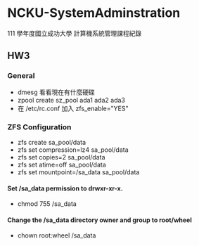 # NCKU-SystemAdminstration
111 學年度國立成功大學 計算機系統管理課程紀錄

## HW3

### General
- dmesg 看看現在有什麼硬碟
- zpool create sz_pool ada1 ada2 ada3
- 在 /etc/rc.conf 加入 zfs_enable="YES"

### ZFS Configuration
- zfs create sa_pool/data
- zfs set compression=lz4 sa_pool/data
- zfs set copies=2 sa_pool/data
- zfs set atime=off sa_pool/data
- zfs set mountpoint=/sa_data sa_pool/data

#### Set /sa_data permission to drwxr-xr-x.

- chmod 755 /sa_data

#### Change the /sa_data directory owner and group to root/wheel

- chown root:wheel /sa_data

